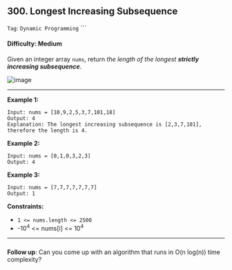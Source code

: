 ## 300. Longest Increasing Subsequence

```Tag```: ```Dynamic Programming``` ```

#### Difficulty: Medium

Given an integer array ```nums```, return _the length of the longest __strictly increasing subsequence___.

![image](https://user-images.githubusercontent.com/35042430/216241611-86eed9b4-d633-4e73-84b8-4801e08500e4.png)

--- 

__Example 1:__
```
Input: nums = [10,9,2,5,3,7,101,18]
Output: 4
Explanation: The longest increasing subsequence is [2,3,7,101], therefore the length is 4.
```

__Example 2:__
```
Input: nums = [0,1,0,3,2,3]
Output: 4
```

__Example 3:__
```
Input: nums = [7,7,7,7,7,7,7]
Output: 1
```

__Constraints:__

- ```1 <= nums.length <= 2500```
- -10<sup>4</sup> <= nums[i] <= 10<sup>4</sup>

---

###

###

__Follow up__: Can you come up with an algorithm that runs in O(n log(n)) time complexity?
